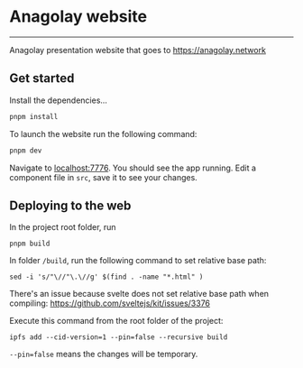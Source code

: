 # Anagolay website

---

Anagolay presentation website that goes to https://anagolay.network

## Get started

Install the dependencies...

```bash
pnpm install
```

To launch the website run the following command:

```bash
pnpm dev
```

Navigate to [localhost:7776](http://localhost:7776). You should see the app running. Edit a component file in `src`, save it to see your changes.

## Deploying to the web

In the project root folder, run

```
pnpm build
```

In folder `/build`, run the following command to set relative base path:

```
sed -i 's/"\//"\.\//g' $(find . -name "*.html" )
```

There's an issue because svelte does not set relative base path when compiling:
https://github.com/sveltejs/kit/issues/3376

Execute this command from the root folder of the project:

```
ipfs add --cid-version=1 --pin=false --recursive build
```

`--pin=false` means the changes will be temporary.

